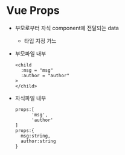 # Vue Props

- 부모로부터 자식 component에 전달되는 data

  - 타입 지정 가느

- 부모파일 내부

  ```vue
  <child
  	:msg = "msg"
    :author = "author"
  >
  </child>
  ```

- 자식파일 내부

  ```vue
  props:[
  		'msg',
  		'author'
  ]
  props:{
  	msg:string,
  	author:string
  }
  ```

  